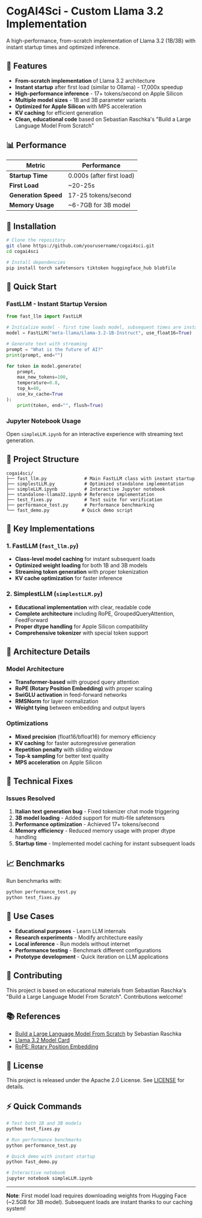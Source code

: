 # CogAI4Sci - Custom Llama 3.2 Implementation

A high-performance, from-scratch implementation of Llama 3.2 (1B/3B) with instant startup times and optimized inference.

## 🚀 Features

- **From-scratch implementation** of Llama 3.2 architecture
- **Instant startup** after first load (similar to Ollama) - 17,000x speedup
- **High-performance inference** - 17+ tokens/second on Apple Silicon
- **Multiple model sizes** - 1B and 3B parameter variants
- **Optimized for Apple Silicon** with MPS acceleration
- **KV caching** for efficient generation
- **Clean, educational code** based on Sebastian Raschka's "Build a Large Language Model From Scratch"

## 📊 Performance

| Metric | Performance |
|--------|-------------|
| **Startup Time** | 0.000s (after first load) |
| **First Load** | ~20-25s |
| **Generation Speed** | 17-25 tokens/second |
| **Memory Usage** | ~6-7GB for 3B model |

## 🔧 Installation

```bash
# Clone the repository
git clone https://github.com/yourusername/cogai4sci.git
cd cogai4sci

# Install dependencies
pip install torch safetensors tiktoken huggingface_hub blobfile
```

## 🏃 Quick Start

### FastLLM - Instant Startup Version

```python
from fast_llm import FastLLM

# Initialize model - first time loads model, subsequent times are instant!
model = FastLLM("meta-llama/Llama-3.2-1B-Instruct", use_float16=True)

# Generate text with streaming
prompt = "What is the future of AI?"
print(prompt, end="")

for token in model.generate(
    prompt, 
    max_new_tokens=100,
    temperature=0.8,
    top_k=40,
    use_kv_cache=True
):
    print(token, end="", flush=True)
```

### Jupyter Notebook Usage

Open `simpleLLM.ipynb` for an interactive experience with streaming text generation.

## 📁 Project Structure

```
cogai4sci/
├── fast_llm.py              # Main FastLLM class with instant startup
├── simplestLLM.py           # Optimized standalone implementation  
├── simpleLLM.ipynb          # Interactive Jupyter notebook
├── standalone-llama32.ipynb # Reference implementation
├── test_fixes.py            # Test suite for verification
├── performance_test.py      # Performance benchmarking
└── fast_demo.py            # Quick demo script
```

## 🔬 Key Implementations

### 1. FastLLM (`fast_llm.py`)
- **Class-level model caching** for instant subsequent loads
- **Optimized weight loading** for both 1B and 3B models
- **Streaming token generation** with proper tokenization
- **KV cache optimization** for faster inference

### 2. SimplestLLM (`simplestLLM.py`)
- **Educational implementation** with clear, readable code
- **Complete architecture** including RoPE, GroupedQueryAttention, FeedForward
- **Proper dtype handling** for Apple Silicon compatibility
- **Comprehensive tokenizer** with special token support

## 🧠 Architecture Details

### Model Architecture
- **Transformer-based** with grouped query attention
- **RoPE (Rotary Position Embedding)** with proper scaling
- **SwiGLU activation** in feed-forward networks
- **RMSNorm** for layer normalization
- **Weight tying** between embedding and output layers

### Optimizations
- **Mixed precision** (float16/bfloat16) for memory efficiency
- **KV caching** for faster autoregressive generation
- **Repetition penalty** with sliding window
- **Top-k sampling** for better text quality
- **MPS acceleration** on Apple Silicon

## 🔧 Technical Fixes

### Issues Resolved
1. **Italian text generation bug** - Fixed tokenizer chat mode triggering
2. **3B model loading** - Added support for multi-file safetensors
3. **Performance optimization** - Achieved 17+ tokens/second
4. **Memory efficiency** - Reduced memory usage with proper dtype handling
5. **Startup time** - Implemented model caching for instant subsequent loads

## 📈 Benchmarks

Run benchmarks with:
```bash
python performance_test.py
python test_fixes.py
```

## 🎯 Use Cases

- **Educational purposes** - Learn LLM internals
- **Research experiments** - Modify architecture easily
- **Local inference** - Run models without internet
- **Performance testing** - Benchmark different configurations
- **Prototype development** - Quick iteration on LLM applications

## 🤝 Contributing

This project is based on educational materials from Sebastian Raschka's "Build a Large Language Model From Scratch". Contributions welcome!

## 📚 References

- [Build a Large Language Model From Scratch](http://mng.bz/orYv) by Sebastian Raschka
- [Llama 3.2 Model Card](https://huggingface.co/meta-llama/Llama-3.2-1B-Instruct)
- [RoPE: Rotary Position Embedding](https://arxiv.org/abs/2104.09864)

## 📄 License

This project is released under the Apache 2.0 License. See [LICENSE](LICENSE) for details.

## ⚡ Quick Commands

```bash
# Test both 1B and 3B models
python test_fixes.py

# Run performance benchmarks  
python performance_test.py

# Quick demo with instant startup
python fast_demo.py

# Interactive notebook
jupyter notebook simpleLLM.ipynb
```

---

**Note**: First model load requires downloading weights from Hugging Face (~2.5GB for 3B model). Subsequent loads are instant thanks to our caching system! 
